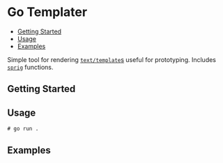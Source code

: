 # Go Templater

- [Getting Started](#getting-started)
- [Usage](#usage)
- [Examples](#examples)

Simple tool for rendering [`text/template`s](https://pkg.go.dev/text/template)
useful for prototyping. Includes [`sprig`](http://masterminds.github.io/sprig/)
functions.

## Getting Started

## Usage

```
# go run .
```

## Examples

```sh
```
